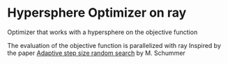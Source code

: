 # Hypersphere Optimizer on ray
Optimizer that works with a hypersphere on the objective function

The evaluation of the objective function is parallelized with ray
Inspired by the paper [Adaptive step size random search](https://ieeexplore.ieee.org/document/1098903) by M. Schummer